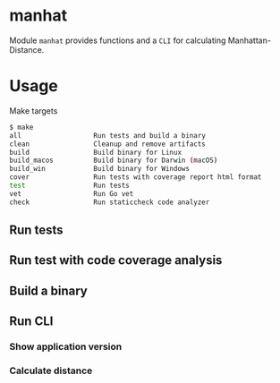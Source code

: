# manhat

Module ```manhat``` provides functions and a ```CLI``` for calculating Manhattan-Distance.

# Usage

Make targets
```bash
$ make
all                  Run tests and build a binary
clean                Cleanup and remove artifacts
build                Build binary for Linux
build_macos          Build binary for Darwin (macOS)
build_win            Build binary for Windows
cover                Run tests with coverage report html format
test                 Run tests
vet                  Run Go vet
check                Run staticcheck code analyzer
```

## Run tests


## Run test with code coverage analysis


## Build a binary


## Run CLI

### Show application version


### Calculate distance

